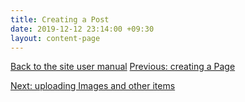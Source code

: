 ```yaml
---
title: Creating a Post
date: 2019-12-12 23:14:00 +09:30
layout: content-page
---
```


[Back to the site user manual](/administration/)
[Previous: creating a Page](/creating-a-page/)

[Next: uploading Images and other items](/uploading-images/)